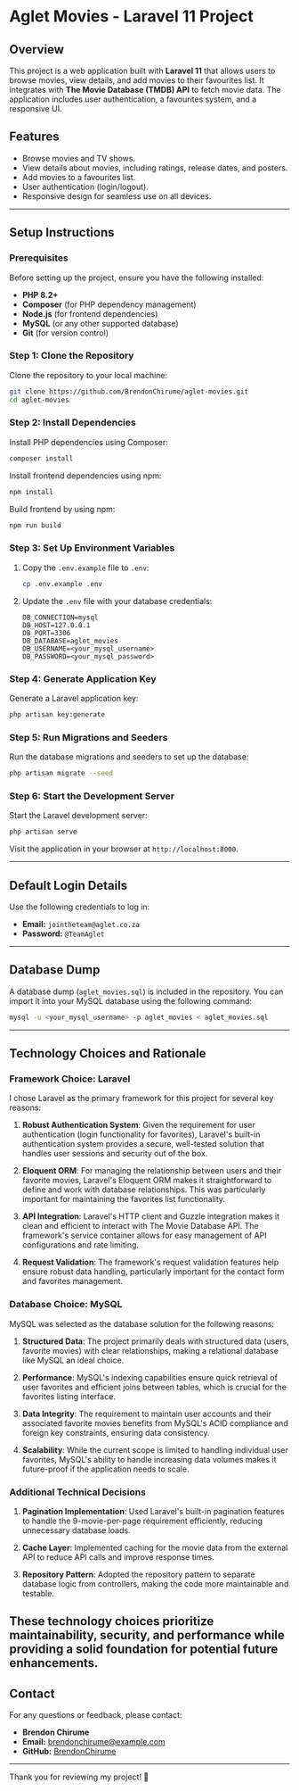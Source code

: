 # Aglet Movies - Laravel 11 Project

## Overview

This project is a web application built with **Laravel 11** that allows users to browse movies, view details, and add movies to their favourites list. It integrates with **The Movie Database (TMDB) API** to fetch movie data. The application includes user authentication, a favourites system, and a responsive UI.

## Features

-   Browse movies and TV shows.
-   View details about movies, including ratings, release dates, and posters.
-   Add movies to a favourites list.
-   User authentication (login/logout).
-   Responsive design for seamless use on all devices.

---

## Setup Instructions

### Prerequisites

Before setting up the project, ensure you have the following installed:

-   **PHP 8.2+**
-   **Composer** (for PHP dependency management)
-   **Node.js** (for frontend dependencies)
-   **MySQL** (or any other supported database)
-   **Git** (for version control)

### Step 1: Clone the Repository

Clone the repository to your local machine:

```bash
git clone https://github.com/BrendonChirume/aglet-movies.git
cd aglet-movies
```

### Step 2: Install Dependencies

Install PHP dependencies using Composer:

```bash
composer install
```

Install frontend dependencies using npm:

```bash
npm install
```

Build frontend by using npm:

```bash
npm run build
```

### Step 3: Set Up Environment Variables

1. Copy the `.env.example` file to `.env`:
    ```bash
    cp .env.example .env
    ```
2. Update the `.env` file with your database credentials:
    ```env
    DB_CONNECTION=mysql
    DB_HOST=127.0.0.1
    DB_PORT=3306
    DB_DATABASE=aglet_movies
    DB_USERNAME=<your_mysql_username>
    DB_PASSWORD=<your_mysql_password>
    ```

### Step 4: Generate Application Key

Generate a Laravel application key:

```bash
php artisan key:generate
```

### Step 5: Run Migrations and Seeders

Run the database migrations and seeders to set up the database:

```bash
php artisan migrate --seed
```

### Step 6: Start the Development Server

Start the Laravel development server:

```bash
php artisan serve
```

Visit the application in your browser at `http://localhost:8000`.

---

## Default Login Details

Use the following credentials to log in:

-   **Email:** `jointheteam@aglet.co.za`
-   **Password:** `@TeamAglet`

---

## Database Dump

A database dump (`aglet_movies.sql`) is included in the repository. You can import it into your MySQL database using the following command:

```bash
mysql -u <your_mysql_username> -p aglet_movies < aglet_movies.sql
```

---

## Technology Choices and Rationale

### Framework Choice: Laravel

I chose Laravel as the primary framework for this project for several key reasons:

1. **Robust Authentication System**: Given the requirement for user authentication (login functionality for favorites), Laravel's built-in authentication system provides a secure, well-tested solution that handles user sessions and security out of the box.

2. **Eloquent ORM**: For managing the relationship between users and their favorite movies, Laravel's Eloquent ORM makes it straightforward to define and work with database relationships. This was particularly important for maintaining the favorites list functionality.

3. **API Integration**: Laravel's HTTP client and Guzzle integration makes it clean and efficient to interact with The Movie Database API. The framework's service container allows for easy management of API configurations and rate limiting.

4. **Request Validation**: The framework's request validation features help ensure robust data handling, particularly important for the contact form and favorites management.

### Database Choice: MySQL

MySQL was selected as the database solution for the following reasons:

1. **Structured Data**: The project primarily deals with structured data (users, favorite movies) with clear relationships, making a relational database like MySQL an ideal choice.

2. **Performance**: MySQL's indexing capabilities ensure quick retrieval of user favorites and efficient joins between tables, which is crucial for the favorites listing interface.

3. **Data Integrity**: The requirement to maintain user accounts and their associated favorite movies benefits from MySQL's ACID compliance and foreign key constraints, ensuring data consistency.

4. **Scalability**: While the current scope is limited to handling individual user favorites, MySQL's ability to handle increasing data volumes makes it future-proof if the application needs to scale.

### Additional Technical Decisions

1. **Pagination Implementation**: Used Laravel's built-in pagination features to handle the 9-movie-per-page requirement efficiently, reducing unnecessary database loads.

2. **Cache Layer**: Implemented caching for the movie data from the external API to reduce API calls and improve response times.

3. **Repository Pattern**: Adopted the repository pattern to separate database logic from controllers, making the code more maintainable and testable.

## These technology choices prioritize maintainability, security, and performance while providing a solid foundation for potential future enhancements.

## Contact

For any questions or feedback, please contact:

-   **Brendon Chirume**
-   **Email:** brendonchirume@example.com
-   **GitHub:** [BrendonChirume](https://github.com/BrendonChirume)

---

Thank you for reviewing my project! 🚀
